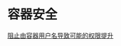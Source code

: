 # 容器安全
<p id="rXGX4gSe753tib6vXJBkbE">

[阻止由容器用户名导致可能的权限提升](./%E9%98%BB%E6%AD%A2%E7%94%B1%E5%AE%B9%E5%99%A8%E7%94%A8%E6%88%B7%E5%90%8D%E5%AF%BC%E8%87%B4%E5%8F%AF%E8%83%BD%E7%9A%84%E6%9D%83%E9%99%90%E6%8F%90%E5%8D%87/index.md)

</p>


